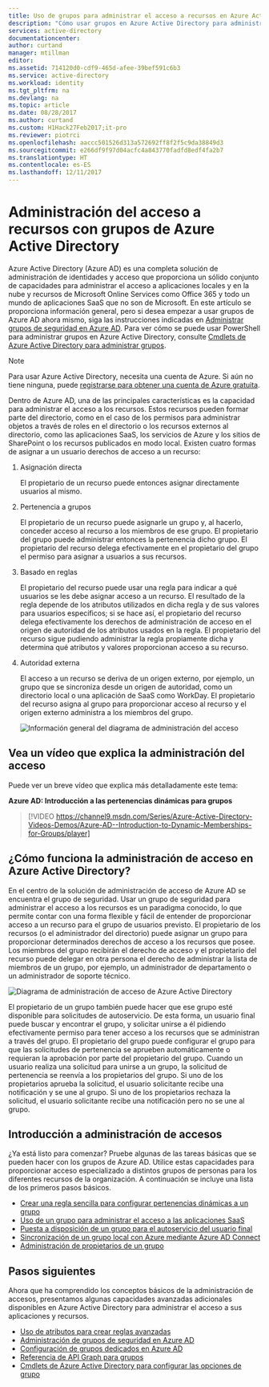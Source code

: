 ```yaml
---
title: Uso de grupos para administrar el acceso a recursos en Azure Active Directory | Microsoft Docs
description: "Cómo usar grupos en Azure Active Directory para administrar el acceso de los usuarios a recursos y aplicaciones en la nube y locales."
services: active-directory
documentationcenter: 
author: curtand
manager: mtillman
editor: 
ms.assetid: 714120d0-cdf9-465d-afee-39bef591c6b3
ms.service: active-directory
ms.workload: identity
ms.tgt_pltfrm: na
ms.devlang: na
ms.topic: article
ms.date: 08/28/2017
ms.author: curtand
ms.custom: H1Hack27Feb2017;it-pro
ms.reviewer: piotrci
ms.openlocfilehash: aaccc501526d313a572692ff8f2f5c9da38849d3
ms.sourcegitcommit: e266df9f97d04acfc4a843770fadfd8edf4fa2b7
ms.translationtype: HT
ms.contentlocale: es-ES
ms.lasthandoff: 12/11/2017
---
```

# <a name="manage-access-to-resources-with-azure-active-directory-groups"></a>Administración del acceso a recursos con grupos de Azure Active Directory
Azure Active Directory (Azure AD) es una completa solución de administración de identidades y acceso que proporciona un sólido conjunto de capacidades para administrar el acceso a aplicaciones locales y en la nube y recursos de Microsoft Online Services como Office 365 y todo un mundo de aplicaciones SaaS que no son de Microsoft. En este artículo se proporciona información general, pero si desea empezar a usar grupos de Azure AD ahora mismo, siga las instrucciones indicadas en [Administrar grupos de seguridad en Azure AD](active-directory-groups-create-azure-portal.md). Para ver cómo se puede usar PowerShell para administrar grupos en Azure Active Directory, consulte [Cmdlets de Azure Active Directory para administrar grupos](active-directory-accessmanagement-groups-settings-v2-cmdlets.md).

> [!NOTE]
> Para usar Azure Active Directory, necesita una cuenta de Azure. Si aún no tiene ninguna, puede [registrarse para obtener una cuenta de Azure gratuita](https://azure.microsoft.com/pricing/free-trial/).
>
>

Dentro de Azure AD, una de las principales características es la capacidad para administrar el acceso a los recursos. Estos recursos pueden formar parte del directorio, como en el caso de los permisos para administrar objetos a través de roles en el directorio o los recursos externos al directorio, como las aplicaciones SaaS, los servicios de Azure y los sitios de SharePoint o los recursos publicados en modo local. Existen cuatro formas de asignar a un usuario derechos de acceso a un recurso:

1. Asignación directa

    El propietario de un recurso puede entonces asignar directamente usuarios al mismo.
2. Pertenencia a grupos

    El propietario de un recurso puede asignarle un grupo y, al hacerlo, conceder acceso al recurso a los miembros de ese grupo. El propietario del grupo puede administrar entonces la pertenencia dicho grupo. El propietario del recurso delega efectivamente en el propietario del grupo el permiso para asignar a usuarios a sus recursos.
3. Basado en reglas

    El propietario del recurso puede usar una regla para indicar a qué usuarios se les debe asignar acceso a un recurso. El resultado de la regla depende de los atributos utilizados en dicha regla y de sus valores para usuarios específicos; si se hace así, el propietario del recurso delega efectivamente los derechos de administración de acceso en el origen de autoridad de los atributos usados en la regla. El propietario del recurso sigue pudiendo administrar la regla propiamente dicha y determina qué atributos y valores proporcionan acceso a su recurso.
4. Autoridad externa

    El acceso a un recurso se deriva de un origen externo, por ejemplo, un grupo que se sincroniza desde un origen de autoridad, como un directorio local o una aplicación de SaaS como WorkDay. El propietario del recurso asigna al grupo para proporcionar acceso al recurso y el origen externo administra a los miembros del grupo.

   ![Información general del diagrama de administración del acceso](./media/active-directory-access-management-groups/access-management-overview.png)

## <a name="watch-a-video-that-explains-access-management"></a>Vea un vídeo que explica la administración del acceso
Puede ver un breve vídeo que explica más detalladamente este tema:

**Azure AD: Introducción a las pertenencias dinámicas para grupos**

> [!VIDEO https://channel9.msdn.com/Series/Azure-Active-Directory-Videos-Demos/Azure-AD--Introduction-to-Dynamic-Memberships-for-Groups/player]
>
>

## <a name="how-does-access-management-in-azure-active-directory-work"></a>¿Cómo funciona la administración de acceso en Azure Active Directory?
En el centro de la solución de administración de acceso de Azure AD se encuentra el grupo de seguridad. Usar un grupo de seguridad para administrar el acceso a los recursos es un paradigma conocido, lo que permite contar con una forma flexible y fácil de entender de proporcionar acceso a un recurso para el grupo de usuarios previsto. El propietario de los recursos (o el administrador del directorio) puede asignar un grupo para proporcionar determinados derechos de acceso a los recursos que posee. Los miembros del grupo recibirán el derecho de acceso y el propietario del recurso puede delegar en otra persona el derecho de administrar la lista de miembros de un grupo, por ejemplo, un administrador de departamento o un administrador de soporte técnico.

![Diagrama de administración de acceso de Azure Active Directory](./media/active-directory-access-management-groups/active-directory-access-management-works.png)

El propietario de un grupo también puede hacer que ese grupo esté disponible para solicitudes de autoservicio. De esta forma, un usuario final puede buscar y encontrar el grupo, y solicitar unirse a él pidiendo efectivamente permiso para tener acceso a los recursos que se administran a través del grupo. El propietario del grupo puede configurar el grupo para que las solicitudes de pertenencia se aprueben automáticamente o requieran la aprobación por parte del propietario del grupo. Cuando un usuario realiza una solicitud para unirse a un grupo, la solicitud de pertenencia se reenvía a los propietarios del grupo. Si uno de los propietarios aprueba la solicitud, el usuario solicitante recibe una notificación y se une al grupo. Si uno de los propietarios rechaza la solicitud, el usuario solicitante recibe una notificación pero no se une al grupo.

## <a name="getting-started-with-access-management"></a>Introducción a administración de accesos
¿Ya está listo para comenzar? Pruebe algunas de las tareas básicas que se pueden hacer con los grupos de Azure AD. Utilice estas capacidades para proporcionar acceso especializado a distintos grupos de personas para los diferentes recursos de la organización. A continuación se incluye una lista de los primeros pasos básicos.

* [Crear una regla sencilla para configurar pertenencias dinámicas a un grupo](active-directory-groups-create-azure-portal.md)
* [Uso de un grupo para administrar el acceso a las aplicaciones SaaS](active-directory-accessmanagement-group-saasapps.md)
* [Puesta a disposición de un grupo para el autoservicio del usuario final](active-directory-accessmanagement-self-service-group-management.md)
* [Sincronización de un grupo local con Azure mediante Azure AD Connect](active-directory-aadconnect.md)
* [Administración de propietarios de un grupo](active-directory-accessmanagement-managing-group-owners.md)

## <a name="next-steps"></a>Pasos siguientes
Ahora que ha comprendido los conceptos básicos de la administración de accesos, presentamos algunas capacidades avanzadas adicionales disponibles en Azure Active Directory para administrar el acceso a sus aplicaciones y recursos.

* [Uso de atributos para crear reglas avanzadas](active-directory-groups-dynamic-membership-azure-portal.md)
* [Administración de grupos de seguridad en Azure AD](active-directory-groups-create-azure-portal.md)
* [Configuración de grupos dedicados en Azure AD](active-directory-accessmanagement-dedicated-groups.md)
* [Referencia de API Graph para grupos](https://msdn.microsoft.com/Library/Azure/Ad/Graph/api/groups-operations#GroupFunctions)
* [Cmdlets de Azure Active Directory para configurar las opciones de grupo](active-directory-accessmanagement-groups-settings-cmdlets.md)

